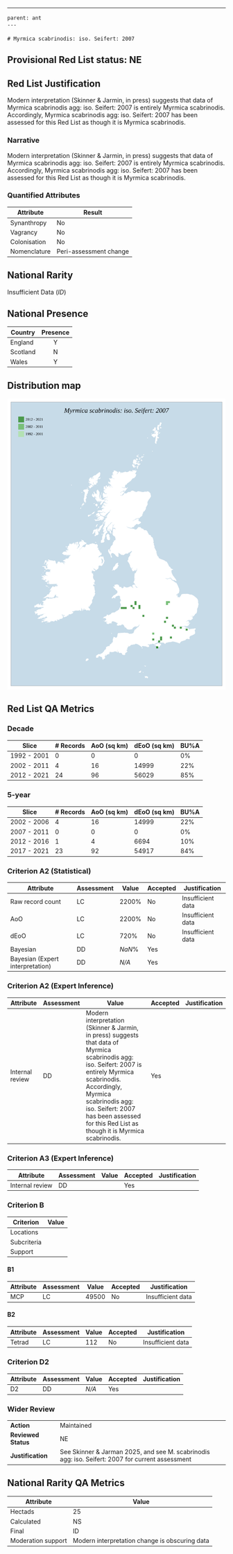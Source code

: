 ---
    parent: ant
    ---

    # Myrmica scabrinodis: iso. Seifert: 2007

## Provisional Red List status: NE

## Red List Justification
Modern interpretation (Skinner & Jarmin, in press) suggests that data of Myrmica scabrinodis agg: iso. Seifert: 2007 is entirely Myrmica scabrinodis. Accordingly, Myrmica scabrinodis agg: iso. Seifert: 2007 has been assessed for this Red List as though it is Myrmica scabrinodis.
### Narrative
Modern interpretation (Skinner & Jarmin, in press) suggests that data of Myrmica scabrinodis agg: iso. Seifert: 2007 is entirely Myrmica scabrinodis. Accordingly, Myrmica scabrinodis agg: iso. Seifert: 2007 has been assessed for this Red List as though it is Myrmica scabrinodis.


### Quantified Attributes
|Attribute|Result|
|---|---|
|Synanthropy|No|
|Vagrancy|No|
|Colonisation|No|
|Nomenclature|Peri-assessment change|


## National Rarity
Insufficient Data (*ID*)

## National Presence
|Country|Presence
|---|:-:|
|England|Y|
|Scotland|N|
|Wales|Y|


## Distribution map
![](../map/100.svg)

## Red List QA Metrics
### Decade
| Slice | # Records | AoO (sq km) | dEoO (sq km) |BU%A |
|---|---|---|---|---|
|1992 - 2001|0|0|0|0%|
|2002 - 2011|4|16|14999|22%|
|2012 - 2021|24|96|56029|85%|
### 5-year
| Slice | # Records | AoO (sq km) | dEoO (sq km) |BU%A |
|---|---|---|---|---|
|2002 - 2006|4|16|14999|22%|
|2007 - 2011|0|0|0|0%|
|2012 - 2016|1|4|6694|10%|
|2017 - 2021|23|92|54917|84%|
### Criterion A2 (Statistical)
|Attribute|Assessment|Value|Accepted|Justification
|---|---|---|---|---|
|Raw record count|LC|2200%|No|Insufficient data|
|AoO|LC|2200%|No|Insufficient data|
|dEoO|LC|720%|No|Insufficient data|
|Bayesian|DD|*NaN*%|Yes||
|Bayesian (Expert interpretation)|DD|*N/A*|Yes||
### Criterion A2 (Expert Inference)
|Attribute|Assessment|Value|Accepted|Justification
|---|---|---|---|---|
|Internal review|DD|Modern interpretation (Skinner & Jarmin, in press) suggests that data of Myrmica scabrinodis agg: iso. Seifert: 2007 is entirely Myrmica scabrinodis. Accordingly, Myrmica scabrinodis agg: iso. Seifert: 2007 has been assessed for this Red List as though it is Myrmica scabrinodis.|Yes||
### Criterion A3 (Expert Inference)
|Attribute|Assessment|Value|Accepted|Justification
|---|---|---|---|---|
|Internal review|DD||Yes||
### Criterion B
|Criterion| Value|
|---|---|
|Locations||
|Subcriteria||
|Support||
#### B1
|Attribute|Assessment|Value|Accepted|Justification
|---|---|---|---|---|
|MCP|LC|49500|No|Insufficient data|
#### B2
|Attribute|Assessment|Value|Accepted|Justification
|---|---|---|---|---|
|Tetrad|LC|112|No|Insufficient data|
### Criterion D2
|Attribute|Assessment|Value|Accepted|Justification
|---|---|---|---|---|
|D2|DD|*N/A*|Yes||
### Wider Review
|  |  |
|---|---|
|**Action**|Maintained|
|**Reviewed Status**|NE|
|**Justification**|See Skinner & Jarman 2025, and see M. scabrinodis agg: iso. Seifert: 2007 for current assessment|


## National Rarity QA Metrics
|Attribute|Value|
|---|---|
|Hectads|25|
|Calculated|NS|
|Final|ID|
|Moderation support|Modern interpretation change is obscuring data|


